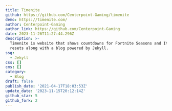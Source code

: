 ```yaml
---
title: Timenite
github: https://github.com/Centerpoint-Gaming/timenite
demo: https://timenite.com/
author: Centerpoint-Gaming
author_link: https://github.com/Centerpoint-Gaming
date: 2023-11-26T11:27:44.296Z
description: >-
  Timenite is website that shows countdowns for Fortnite Seasons and Item Shop
  resets along with a blog powered by Jekyll.
ssg:
  - Jekyll
css: []
cms: []
category:
  - Blog
draft: false
publish_date: '2021-04-17T18:03:53Z'
update_date: '2023-11-15T20:12:14Z'
github_star: 5
github_fork: 2
---
```

